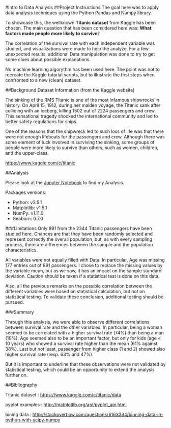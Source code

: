 #Intro to Data Analysis
##Project Instructions
The goal here was to apply data analysis techniques using the Python Pandas and Numpy library.

To showcase this, the wellknown **Titanic dataset** from Kaggle has been chosen. The main question that has been considered here was: **What factors made people more likely to survive**?

The correlation of the survival rate with each independent variable was studied, and visualizations were made to help the analyze. For a few unexpected results, additional Data manipulation was done to try to get some clues about possible explanations.

No machine learning algorythm has been used here. The point was not to recreate the Kaggle tutorial scripts, but to illustrate the first steps when confronted to a new (clean) dataset. 

##Background Dataset Information (from the Kaggle website)

The sinking of the RMS Titanic is one of the most infamous shipwrecks in history.  On April 15, 1912, during her maiden voyage, the Titanic sank after colliding with an iceberg, killing 1502 out of 2224 passengers and crew. This sensational tragedy shocked the international community and led to better safety regulations for ships.

One of the reasons that the shipwreck led to such loss of life was that there were not enough lifeboats for the passengers and crew. Although there was some element of luck involved in surviving the sinking, some groups of people were more likely to survive than others, such as women, children, and the upper-class.

https://www.kaggle.com/c/titanic

##Analysis

Please look at the [Jupyter Notebook](Titanic.ipynb) to find my Analysis.

Packages versions:

- Python: v3.5.1
- Matplotlib: v1.5.1
- NumPy: v1.11.0
- Seaborn: 0.7.0


###Limitations
Only 891 from the 2344 Titanic passengers have been studied here. Chances are that they have been randomly selected and represent correctly the overall population, but, as with every sampling process, there are differences between the sample and the population characteristics.

All variables were not equally filled with Data. In particular, Age was missing 177 entries out of 891 passengers. I chose to replace the missing values by the variable mean, but as we saw, it has an impact on the sample standard deviation. Caution should be taken if a statistical test is done on this data.

Also, all the previous remarks on the possible correlation between the different variables were based on statistical calculation, but not on statistical testing. To validate these conclusion, additional testing should be pursued.

###Summary

Through this analysis, we were able to observe different correlations between survival rate and the other variables. In particular, being a woman seemed to be correlated with a higher survival rate (74%) than being a man (19%). Age seemed also to be an important factor, but only for kids (age < 10 years) who showed a survival rate higher than the mean (61% against 38%). Last but not least, passenger from higher class (1 and 2) showed also higher survival rate (resp. 63% and 47%).

But it is important to underline that these observations were not validated by statistical testing, which could be an opportunity to extend the analysis further on.

##Bibliography

Titanic dataset : https://www.kaggle.com/c/titanic/data

pyplot examples : http://matplotlib.org/api/pyplot_api.html

bining data : http://stackoverflow.com/questions/6163334/binning-data-in-python-with-scipy-numpy